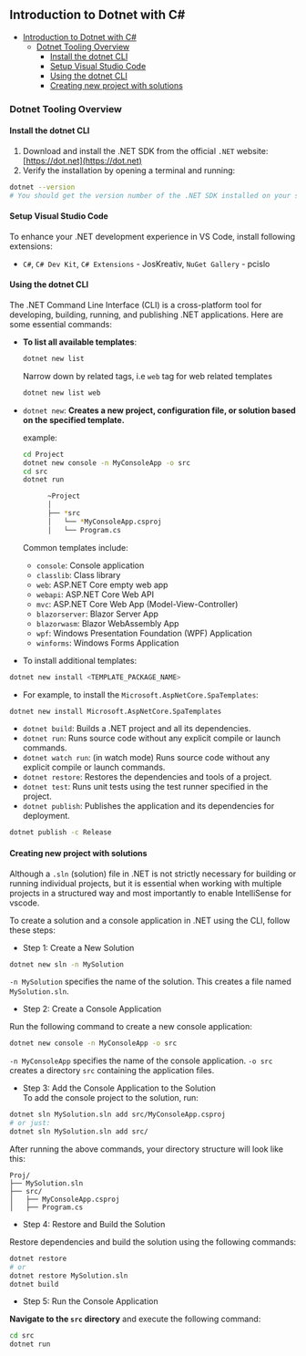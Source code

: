 ## Introduction to Dotnet with C#

- [Introduction to Dotnet with C#](#introduction-to-dotnet-with-c)
  - [Dotnet Tooling Overview](#dotnet-tooling-overview)
    - [Install the dotnet CLI](#install-the-dotnet-cli)
    - [Setup Visual Studio Code](#setup-visual-studio-code)
    - [Using the dotnet CLI](#using-the-dotnet-cli)
    - [Creating new project with solutions](#creating-new-project-with-solutions)


### Dotnet Tooling Overview

#### Install the dotnet CLI

1. Download and install the .NET SDK from the official `.NET` website: [https://dot.net](https://dot.net)
2. Verify the installation by opening a terminal and running:


```bash
dotnet --version
# You should get the version number of the .NET SDK installed on your system.
```


#### Setup Visual Studio Code


To enhance your .NET development experience in VS Code, install following extensions:

- `C#`, `C# Dev Kit`, `C# Extensions` - JosKreativ, `NuGet Gallery` - pcislo



#### Using the dotnet CLI

The .NET Command Line Interface (CLI) is a cross-platform tool for developing, building, running, and publishing .NET applications. Here are some essential commands:

- **To list all available templates**:

    ```bash
    dotnet new list
    ```

    Narrow down by related tags, i.e `web` tag for web related templates
        
    ```bash
    dotnet new list web 
    ```

- `dotnet new`: **Creates a new project, configuration file, or solution based on the specified template.**

    example: 
    ```bash 
    cd Project
    dotnet new console -n MyConsoleApp -o src
    cd src
    dotnet run
    ```
    
    ```bash
          ~Project
          │
          ├── *src
          │   └── *MyConsoleApp.csproj
          │   └── Program.cs
    ```

        
    Common templates include:

    - `console`: Console application
    - `classlib`: Class library
    - `web`: ASP.NET Core empty web app
    - `webapi`: ASP.NET Core Web API
    - `mvc`: ASP.NET Core Web App (Model-View-Controller)
    - `blazorserver`: Blazor Server App
    - `blazorwasm`: Blazor WebAssembly App
    - `wpf`: Windows Presentation Foundation (WPF) Application
    - `winforms`: Windows Forms Application


- To install additional templates:

```bash 
dotnet new install <TEMPLATE_PACKAGE_NAME>
``` 

- For example, to install the `Microsoft.AspNetCore.SpaTemplates`:

```bash 
dotnet new install Microsoft.AspNetCore.SpaTemplates
``` 

- `dotnet build`: Builds a .NET project and all its dependencies.
- `dotnet run`: Runs source code without any explicit compile or launch commands.
- `dotnet watch run`: (in watch mode) Runs source code without any explicit compile or launch commands.
- `dotnet restore`: Restores the dependencies and tools of a project.
- `dotnet test`: Runs unit tests using the test runner specified in the project.
- `dotnet publish`: Publishes the application and its dependencies for deployment.

```bash 
dotnet publish -c Release
```

#### Creating new project with solutions

Although a `.sln` (solution) file in .NET is not strictly necessary for building or running individual projects, but it is essential when working with multiple projects in a structured way and most importantly to enable IntelliSense for vscode.


To create a solution and a console application in .NET using the CLI, follow these steps:

- Step 1: Create a New Solution  
  
```bash
dotnet new sln -n MySolution
```
`-n MySolution` specifies the name of the solution. This creates a file named `MySolution.sln`.

- Step 2: Create a Console Application  

Run the following command to create a new console application:  
```bash
dotnet new console -n MyConsoleApp -o src
```

`-n MyConsoleApp` specifies the name of the console application. `-o src` creates a directory `src` containing the application files.


- Step 3: Add the Console Application to the Solution  
To add the console project to the solution, run:  
```bash
dotnet sln MySolution.sln add src/MyConsoleApp.csproj
# or just:
dotnet sln MySolution.sln add src/
```

After running the above commands, your directory structure will look like this:  
```
Proj/
├── MySolution.sln
├── src/
│   ├── MyConsoleApp.csproj
│   ├── Program.cs
```

-  Step 4: Restore and Build the Solution  

Restore dependencies and build the solution using the following commands:  
```bash
dotnet restore
# or
dotnet restore MySolution.sln
dotnet build
```

- Step 5: Run the Console Application  

**Navigate to the `src` directory** and execute the following command:  

```bash
cd src
dotnet run
```
